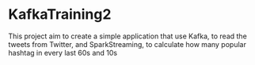 # KafkaTraining2
This project aim to create a simple application that use Kafka, to read the tweets from Twitter, and SparkStreaming, to calculate how many popular hashtag in every last 60s and 10s 

